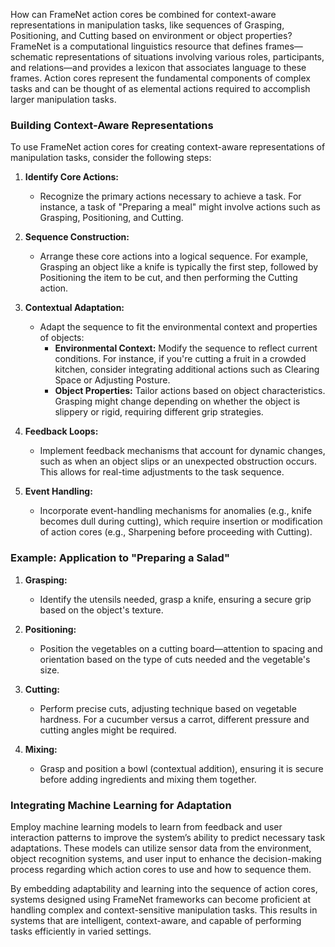 How can FrameNet action cores be combined for context-aware representations in manipulation tasks, like sequences of Grasping, Positioning, and Cutting based on environment or object properties?FrameNet is a computational linguistics resource that defines frames—schematic representations of situations involving various roles, participants, and relations—and provides a lexicon that associates language to these frames. Action cores represent the fundamental components of complex tasks and can be thought of as elemental actions required to accomplish larger manipulation tasks.

### Building Context-Aware Representations

To use FrameNet action cores for creating context-aware representations of manipulation tasks, consider the following steps:

1. **Identify Core Actions:**
   - Recognize the primary actions necessary to achieve a task. For instance, a task of "Preparing a meal" might involve actions such as Grasping, Positioning, and Cutting.

2. **Sequence Construction:**
   - Arrange these core actions into a logical sequence. For example, Grasping an object like a knife is typically the first step, followed by Positioning the item to be cut, and then performing the Cutting action.

3. **Contextual Adaptation:**
   - Adapt the sequence to fit the environmental context and properties of objects:
     - **Environmental Context:** Modify the sequence to reflect current conditions. For instance, if you're cutting a fruit in a crowded kitchen, consider integrating additional actions such as Clearing Space or Adjusting Posture.
     - **Object Properties:** Tailor actions based on object characteristics. Grasping might change depending on whether the object is slippery or rigid, requiring different grip strategies.

4. **Feedback Loops:**
   - Implement feedback mechanisms that account for dynamic changes, such as when an object slips or an unexpected obstruction occurs. This allows for real-time adjustments to the task sequence.

5. **Event Handling:**
   - Incorporate event-handling mechanisms for anomalies (e.g., knife becomes dull during cutting), which require insertion or modification of action cores (e.g., Sharpening before proceeding with Cutting).

### Example: Application to "Preparing a Salad"

1. **Grasping:** 
   - Identify the utensils needed, grasp a knife, ensuring a secure grip based on the object's texture.
   
2. **Positioning:**
   - Position the vegetables on a cutting board—attention to spacing and orientation based on the type of cuts needed and the vegetable's size.

3. **Cutting:**
   - Perform precise cuts, adjusting technique based on vegetable hardness. For a cucumber versus a carrot, different pressure and cutting angles might be required.

4. **Mixing:**
   - Grasp and position a bowl (contextual addition), ensuring it is secure before adding ingredients and mixing them together.

### Integrating Machine Learning for Adaptation

Employ machine learning models to learn from feedback and user interaction patterns to improve the system’s ability to predict necessary task adaptations. These models can utilize sensor data from the environment, object recognition systems, and user input to enhance the decision-making process regarding which action cores to use and how to sequence them.

By embedding adaptability and learning into the sequence of action cores, systems designed using FrameNet frameworks can become proficient at handling complex and context-sensitive manipulation tasks. This results in systems that are intelligent, context-aware, and capable of performing tasks efficiently in varied settings.
